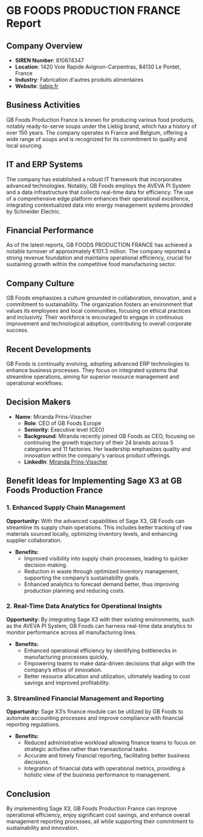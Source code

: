 # GB FOODS PRODUCTION FRANCE Report

## Company Overview
- **SIREN Number**: 810874347  
- **Location**: 1420 Voie Rapide Avignon-Carpentras, 84130 Le Pontet, France  
- **Industry**: Fabrication d'autres produits alimentaires  
- **Website**: [liabig.fr](http://www.liebig.fr)  

## Business Activities  
GB Foods Production France is known for producing various food products, notably ready-to-serve soups under the Liebig brand, which has a history of over 150 years. The company operates in France and Belgium, offering a wide range of soups and is recognized for its commitment to quality and local sourcing.

## IT and ERP Systems  
The company has established a robust IT framework that incorporates advanced technologies. Notably, GB Foods employs the AVEVA PI System and a data infrastructure that collects real-time data for efficiency. The use of a comprehensive edge platform enhances their operational excellence, integrating contextualized data into energy management systems provided by Schneider Electric.

## Financial Performance  
As of the latest reports, GB FOODS PRODUCTION FRANCE has achieved a notable turnover of approximately €101.3 million. The company reported a strong revenue foundation and maintains operational efficiency, crucial for sustaining growth within the competitive food manufacturing sector.  

## Company Culture  
GB Foods emphasizes a culture grounded in collaboration, innovation, and a commitment to sustainability. The organization fosters an environment that values its employees and local communities, focusing on ethical practices and inclusivity. Their workforce is encouraged to engage in continuous improvement and technological adoption, contributing to overall corporate success.

## Recent Developments  
GB Foods is continually evolving, adopting advanced ERP technologies to enhance business processes. They focus on integrated systems that streamline operations, aiming for superior resource management and operational workflows.

## Decision Makers
- **Name**: Miranda Prins-Visscher  
  - **Role**: CEO of GB Foods Europe  
  - **Seniority**: Executive level (CEO)  
  - **Background**: Miranda recently joined GB Foods as CEO, focusing on continuing the growth trajectory of their 24 brands across 5 categories and 11 factories. Her leadership emphasizes quality and innovation within the company's various product offerings.  
  - **LinkedIn**: [Miranda Prins-Visscher](https://www.linkedin.com/in/mirandaprinsvisscher/)

## Benefit Ideas for Implementing Sage X3 at GB Foods Production France

### 1. Enhanced Supply Chain Management  
**Opportunity:** With the advanced capabilities of Sage X3, GB Foods can streamline its supply chain operations. This includes better tracking of raw materials sourced locally, optimizing inventory levels, and enhancing supplier collaboration.  
- **Benefits:**  
  - Improved visibility into supply chain processes, leading to quicker decision-making.  
  - Reduction in waste through optimized inventory management, supporting the company’s sustainability goals.  
  - Enhanced analytics to forecast demand better, thus improving production planning and reducing costs.

### 2. Real-Time Data Analytics for Operational Insights  
**Opportunity:** By integrating Sage X3 with their existing environments, such as the AVEVA PI System, GB Foods can harness real-time data analytics to monitor performance across all manufacturing lines.  
- **Benefits:**  
  - Enhanced operational efficiency by identifying bottlenecks in manufacturing processes quickly.  
  - Empowering teams to make data-driven decisions that align with the company’s ethos of innovation.  
  - Better resource allocation and utilization, ultimately leading to cost savings and improved profitability.

### 3. Streamlined Financial Management and Reporting  
**Opportunity:** Sage X3’s finance module can be utilized by GB Foods to automate accounting processes and improve compliance with financial reporting regulations.  
- **Benefits:**  
  - Reduced administrative workload allowing finance teams to focus on strategic activities rather than transactional tasks.  
  - Accurate and timely financial reporting, facilitating better business decisions.  
  - Integration of financial data with operational metrics, providing a holistic view of the business performance to management.

## Conclusion  
By implementing Sage X3, GB Foods Production France can improve operational efficiency, enjoy significant cost savings, and enhance overall management reporting processes, all while supporting their commitment to sustainability and innovation.
```